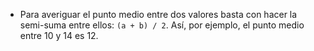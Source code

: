 - Para averiguar el punto medio entre dos valores basta con hacer la semi-suma entre ellos: `(a + b) / 2`. Así, por ejemplo, el punto medio entre 10 y 14 es 12.